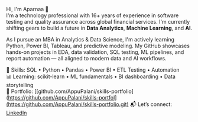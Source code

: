 Hi, I'm Aparnaa 👋  
I'm a technology professional with 16+ years of experience in software testing and quality assurance across global financial services. I'm currently shifting gears to build a future in **Data Analytics**, **Machine Learning**, and **AI**.

As I pursue an MBA in Analytics & Data Science, I'm actively learning Python, Power BI, Tableau, and predictive modeling. My GitHub showcases hands-on projects in EDA, data validation, SQL testing, ML pipelines, and report automation — all aligned to modern data and AI workflows.

🔧 Skills: SQL • Python • Pandas • Power BI • ETL Testing • Automation  
📊 Learning: scikit-learn • ML fundamentals • BI dashboarding • Data storytelling  
📁 Portfolio: [[github.com/AppuPalani/skills-portfolio](https://github.com/AppuPalani/skills-portfol](https://github.com/AppuPalani/skills-portfolio.git)
📬 Let’s connect: [LinkedIn](https://linkedin.com/in/aparnaamariappan)
